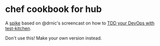 # chef cookbook for hub

A [spike](http://www.jamesshore.com/Agile-Book/spike_solutions.html) based on @drnic's screencast on how to [TDD your DevOps with test-kitchen](http://starkandwayne.com/articles/2013/05/07/tdd-your-devops-with-test-kitchen/).

Don't use this! Make your own version instead.